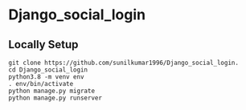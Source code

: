 # Django_social_login

## Locally Setup

``` 
git clone https://github.com/sunilkumar1996/Django_social_login.
cd Django_social_login
python3.8 -m venv env
. env/bin/activate
python manage.py migrate
python manage.py runserver

```